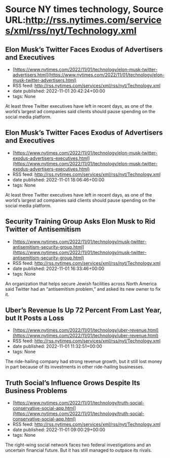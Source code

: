 # Source NY times technology, Source URL:http://rss.nytimes.com/services/xml/rss/nyt/Technology.xml

## Elon Musk’s Twitter Faces Exodus of Advertisers and Executives
 - [https://www.nytimes.com/2022/11/01/technology/elon-musk-twitter-advertisers.html](https://www.nytimes.com/2022/11/01/technology/elon-musk-twitter-advertisers.html)
 - RSS feed: http://rss.nytimes.com/services/xml/rss/nyt/Technology.xml
 - date published: 2022-11-01 20:42:24+00:00
 - tags: None

At least three Twitter executives have left in recent days, as one of the world’s largest ad companies said clients should pause spending on the social media platform.

## Elon Musk’s Twitter Faces Exodus of Advertisers and Executives
 - [https://www.nytimes.com/2022/11/01/technology/elon-musk-twitter-exodus-advertisers-executives.html](https://www.nytimes.com/2022/11/01/technology/elon-musk-twitter-exodus-advertisers-executives.html)
 - RSS feed: http://rss.nytimes.com/services/xml/rss/nyt/Technology.xml
 - date published: 2022-11-01 18:06:46+00:00
 - tags: None

At least three Twitter executives have left in recent days, as one of the world’s largest ad companies said clients should pause spending on the social media platform.

## Security Training Group Asks Elon Musk to Rid Twitter of Antisemitism
 - [https://www.nytimes.com/2022/11/01/technology/musk-twitter-antisemitism-security-group.html](https://www.nytimes.com/2022/11/01/technology/musk-twitter-antisemitism-security-group.html)
 - RSS feed: http://rss.nytimes.com/services/xml/rss/nyt/Technology.xml
 - date published: 2022-11-01 16:33:46+00:00
 - tags: None

An organization that helps secure Jewish facilities across North America said Twitter had an “antisemitism problem,” and asked its new owner to fix it.

## Uber’s Revenue Is Up 72 Percent From Last Year, but It Posts a Loss
 - [https://www.nytimes.com/2022/11/01/technology/uber-revenue.html](https://www.nytimes.com/2022/11/01/technology/uber-revenue.html)
 - RSS feed: http://rss.nytimes.com/services/xml/rss/nyt/Technology.xml
 - date published: 2022-11-01 11:32:51+00:00
 - tags: None

The ride-hailing company had strong revenue growth, but it still lost money in part because of its investments in other ride-hailing businesses.

## Truth Social’s Influence Grows Despite Its Business Problems
 - [https://www.nytimes.com/2022/11/01/technology/truth-social-conservative-social-app.html](https://www.nytimes.com/2022/11/01/technology/truth-social-conservative-social-app.html)
 - RSS feed: http://rss.nytimes.com/services/xml/rss/nyt/Technology.xml
 - date published: 2022-11-01 09:00:29+00:00
 - tags: None

The right-wing social network faces two federal investigations and an uncertain financial future. But it has still managed to outpace its rivals.
